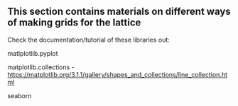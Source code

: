 ## This section contains materials on different ways of making grids for the lattice


Check the documentation/tutorial of these libraries out:

matlplotlib.pyplot 

matplotlib.collections - https://matplotlib.org/3.1.1/gallery/shapes_and_collections/line_collection.html

seaborn
